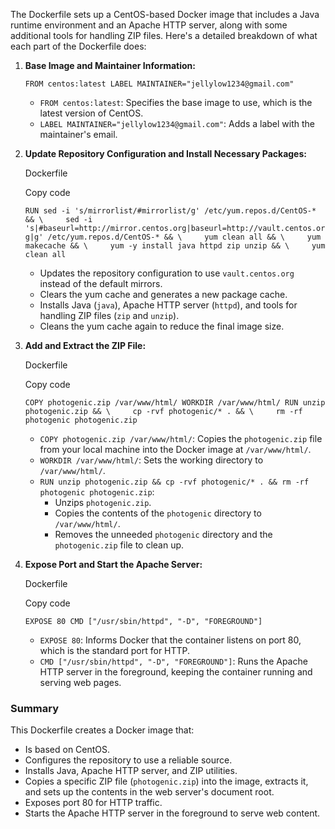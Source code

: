 The Dockerfile sets up a CentOS-based Docker image that includes a Java runtime environment and an Apache HTTP server, along with some additional tools for handling ZIP files. Here's a detailed breakdown of what each part of the Dockerfile does:

1. **Base Image and Maintainer Information:**
    
    `FROM centos:latest LABEL MAINTAINER="jellylow1234@gmail.com"`
    
    - `FROM centos:latest`: Specifies the base image to use, which is the latest version of CentOS.
    - `LABEL MAINTAINER="jellylow1234@gmail.com"`: Adds a label with the maintainer's email.
2. **Update Repository Configuration and Install Necessary Packages:**
    
    Dockerfile
    
    Copy code
    
    `RUN sed -i 's/mirrorlist/#mirrorlist/g' /etc/yum.repos.d/CentOS-* && \     sed -i 's|#baseurl=http://mirror.centos.org|baseurl=http://vault.centos.org|g' /etc/yum.repos.d/CentOS-* && \     yum clean all && \     yum makecache && \     yum -y install java httpd zip unzip && \     yum clean all`
    
    - Updates the repository configuration to use `vault.centos.org` instead of the default mirrors.
    - Clears the yum cache and generates a new package cache.
    - Installs Java (`java`), Apache HTTP server (`httpd`), and tools for handling ZIP files (`zip` and `unzip`).
    - Cleans the yum cache again to reduce the final image size.
3. **Add and Extract the ZIP File:**
    
    Dockerfile
    
    Copy code
    
    `COPY photogenic.zip /var/www/html/ WORKDIR /var/www/html/ RUN unzip photogenic.zip && \     cp -rvf photogenic/* . && \     rm -rf photogenic photogenic.zip`
    
    - `COPY photogenic.zip /var/www/html/`: Copies the `photogenic.zip` file from your local machine into the Docker image at `/var/www/html/`.
    - `WORKDIR /var/www/html/`: Sets the working directory to `/var/www/html/`.
    - `RUN unzip photogenic.zip && cp -rvf photogenic/* . && rm -rf photogenic photogenic.zip`:
        - Unzips `photogenic.zip`.
        - Copies the contents of the `photogenic` directory to `/var/www/html/`.
        - Removes the unneeded `photogenic` directory and the `photogenic.zip` file to clean up.
4. **Expose Port and Start the Apache Server:**
    
    Dockerfile
    
    Copy code
    
    `EXPOSE 80 CMD ["/usr/sbin/httpd", "-D", "FOREGROUND"]`
    
    - `EXPOSE 80`: Informs Docker that the container listens on port 80, which is the standard port for HTTP.
    - `CMD ["/usr/sbin/httpd", "-D", "FOREGROUND"]`: Runs the Apache HTTP server in the foreground, keeping the container running and serving web pages.

### Summary

This Dockerfile creates a Docker image that:

- Is based on CentOS.
- Configures the repository to use a reliable source.
- Installs Java, Apache HTTP server, and ZIP utilities.
- Copies a specific ZIP file (`photogenic.zip`) into the image, extracts it, and sets up the contents in the web server's document root.
- Exposes port 80 for HTTP traffic.
- Starts the Apache HTTP server in the foreground to serve web content.

